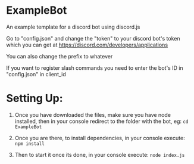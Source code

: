 # ExampleBot
An example template for a discord bot using discord.js

Go to "config.json" and change the "token" to your discord bot's token which you can get at https://discord.com/developers/applications

You can also change the prefix to whatever

If you want to register slash commands you need to enter the bot's ID in "config.json" in client_id

# Setting Up:

1. Once you have downloaded the files, make sure you have node installed, then in your console redirect to the folder with the bot, eg: `cd ExampleBot`

2. Once you are there, to install dependencies, in your console execute: `npm install`

3. Then to start it once its done, in your console execute: `node index.js`
